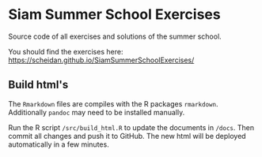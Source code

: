 # Siam Summer School Exercises

Source code of all exercises and solutions of the summer
school.

You should find the exercises here:
https://scheidan.github.io/SiamSummerSchoolExercises/

## Build html's

The `Rmarkdown` files  are compiles with
the R packages `rmarkdown`. Additionally `pandoc` may need to be
installed manually.

Run the R script `/src/build_html.R` to update the documents in
`/docs`. Then commit all changes and push it to GitHub. The new html will be deployed automatically in a few minutes.
